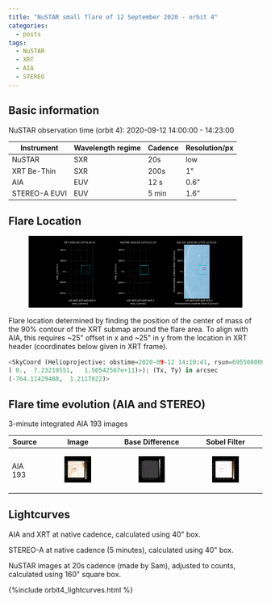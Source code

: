 ```yaml
---
title: "NuSTAR small flare of 12 September 2020 - orbit 4"
categories:
  - posts
tags:
  - NuSTAR
  - XRT
  - AIA
  - STEREO
---
```


## Basic information

NuSTAR observation time (orbit 4): 2020-09-12 14:00:00 - 14:23:00


| Instrument | Wavelength regime | Cadence | Resolution/px |
| --- | --- | --- | --- |
| NuSTAR | SXR | 20s | low |
| XRT Be-Thin| SXR | 200s| 1"|
| AIA | EUV | 12 s | 0.6"|
| STEREO-A EUVI | EUV | 5 min | 1.6"|


## Flare Location

<figure>
<img src="https://github.com/elastufka/SAX-XRS_figures/raw/gh-pages/images/orbit4/orbit4_overview.png" alt="XRT, NuSTAR camera A low-evergy and AIA 335 image with rectangles indicating where fluxes were calculated">  
</figure>

Flare location determined by finding the position of the center of mass of the 90% contour of the XRT submap around the flare area. To align with AIA, this requires ~25" offset in x and ~25" in y from the location in XRT header (coordinates below given in XRT frame).

```python
<SkyCoord (Helioprojective: obstime=2020-09-12 14:10:41, rsun=695508000.0 m, observer=<HeliographicStonyhurst Coordinate (obstime=2020-09-12 14:10:41): (lon, lat, radius) in (deg, deg, m)
( 0.,  7.23219551,   1.50542567e+11)>): (Tx, Ty) in arcsec
(-764.11429488,  1.2117822)>
```

## Flare time evolution (AIA and STEREO)

3-minute integrated AIA 193 images

|  Source | Image | Base Difference | Sobel Filter | 
| --- | --- | --- | --- |
| AIA 193 | <figure><img src="https://github.com/elastufka/SAX-XRS_figures/raw/gh-pages/images/orbit4/AIA193_nofilter.gif" alt="AIA 193 gif" width="150"></figure>| <figure><img src="https://github.com/elastufka/SAX-XRS_figures/raw/gh-pages/images/orbit4/AIA193_diff.gif" alt="AIA 193 difference gif" width="150"></figure> |<figure><img src="https://github.com/elastufka/SAX-XRS_figures/raw/gh-pages/images/orbit4/AIA193_sobel.gif" alt="AIA 193 Sobel gif" width="150"></figure> |

<!--
| STEREO-A 195 | <figure><img src="https://github.com/elastufka/SAX-XRS_figures/raw/gh-pages/images/orbit6/STEREO195_nofilter.gif" alt="STEREO 195 gif" width="150"></figure> |  | <figure><img src="https://github.com/elastufka/SAX-XRS_figures/raw/gh-pages/images/orbit6/STEREO195_sobel.gif" alt="STEREO 195 Sobel gif" width="150"></figure> |
-->


## Lightcurves

AIA and XRT at native cadence, calculated using 40" box. 

STEREO-A at native cadence (5 minutes), calculated using 40" box. 

NuSTAR images at 20s cadence (made by Sam), adjusted to counts, calculated using 160" square box. 

{%include orbit4_lightcurves.html %}

<!--
## Masks

Find regions of brightening/dimming by comparing the change in the flare region vs the quiet Sun region. A pixel is included in 'brightening' mask if the value of that pixel in the _difference_ image (integrate flare X-ray peak minus integrated pre-flare) is >3x greater than standard deviation of the average flux difference in Quiet Sun ($$\sigma_{QSdiff}$$) in those same time ranges (details in code below). Likewise with 'dimming' mask, only the pixel value is less than -3x {% raw %}$$\sigma_{QSdiff}$${% endraw %}. The total mask is sum of both masks in each channel.

```python
#pre-flare time range (according to XRT, NuSTAR) 20:22-20:32
#select time ranges to integrate images
pfs=dt.strptime('20200912_202200','%Y%m%d_%H%M%S')
pfe=dt.strptime('20200912_203200','%Y%m%d_%H%M%S')
#peak time range (according to XRT, NuSTAR) 20:39-20:49
#integrate whole image. de-rotation doesn't shift more than ~1px, safe enough to do difference images like this
kfs=dt.strptime('20200912_203900','%Y%m%d_%H%M%S')
kfe=dt.strptime('20200912_204900','%Y%m%d_%H%M%S')

mask_total=np.ma.masked_inside(m.data,-3*t,3*t)
mask_plus.append(np.ma.masked_less(m.data,3.*t).mask) #1 means masked, 0 means un-masked, this is why it masked_less and masked_greater are used where they are
mask_minus.append(np.ma.masked_greater(m.data,-3.*t).mask) 
```

![Masks for all AIA channels](https://github.com/elastufka/SAX-XRS_figures/raw/gh-pages/images/AIA_masks.png) 


## Lightcurves with masks

{%include dim-bright-total.html %}\

## DEM
-->
